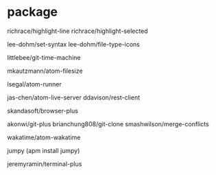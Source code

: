 # package
richrace/highlight-line
richrace/highlight-selected

lee-dohm/set-syntax
lee-dohm/file-type-icons

littlebee/git-time-machine

mkautzmann/atom-filesize

lsegal/atom-runner

jas-chen/atom-live-server
ddavison/rest-client

skandasoft/browser-plus

akonwi/git-plus
brianchung808/git-clone
smashwilson/merge-conflicts

wakatime/atom-wakatime

jumpy (apm install jumpy)

jeremyramin/terminal-plus
